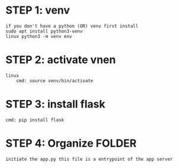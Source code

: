 # STEP 1: venv 
    if you don't have a python (OR) venv first install 
    sudo apt install python3-venv
    linux python3 -m venv env
# STEP 2: activate vnen
    linux
        cmd: source venv/bin/activate 
# STEP 3: install flask
    cmd: pip install flask

# STEP 4: Organize FOLDER
    initiate the app.py this file is a entrypoint of the app server